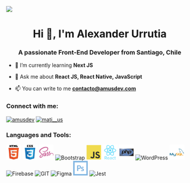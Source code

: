 <img src="https://amusdev.com/imagesrepository/banner-git.jpg" />
<h1 align="center">Hi 👋, I'm Alexander Urrutia</h1>
<h3 align="center">A passionate Front-End Developer from Santiago, Chile</h3>

- 🌱 I’m currently learning **Next JS**

- 💬 Ask me about **React JS, React Native, JavaScript**

- 📫 You can write to me **contacto@amusdev.com**

<h3 align="left">Connect with me:</h3>
<p align="left">
<a href="https://linkedin.com/in/amusdev" target="blank"><img align="center" src="https://raw.githubusercontent.com/rahuldkjain/github-profile-readme-generator/master/src/images/icons/Social/linked-in-alt.svg" alt="amusdev" height="30" width="40" /></a>
<a href="https://instagram.com/mati__us" target="blank"><img align="center" src="https://raw.githubusercontent.com/rahuldkjain/github-profile-readme-generator/master/src/images/icons/Social/instagram.svg" alt="mati__us" height="30" width="40" /></a>
</p>

<h3 align="left">Languages and Tools:</h3>
<p align="left">
     <img src="https://raw.githubusercontent.com/devicons/devicon/master/icons/html5/html5-original-wordmark.svg" alt="
          HTML5" width="40" height="40"/>
     <img src="https://raw.githubusercontent.com/devicons/devicon/master/icons/css3/css3-original-wordmark.svg" alt="
          CSS3" width="40" height="40"/>
     <img src="https://raw.githubusercontent.com/devicons/devicon/master/icons/sass/sass-original.svg" alt="
          Sass" width="40" height="40"/>
     <img src="https://cdn.worldvectorlogo.com/logos/bootstrap-5-1.svg" alt="
     Bootstrap" width="40" height="40"/>
     <img src="https://raw.githubusercontent.com/devicons/devicon/master/icons/javascript/javascript-original.svg" alt="
     JavaScript" width="40" height="40"/>
     <img src="https://raw.githubusercontent.com/devicons/devicon/master/icons/react/react-original-wordmark.svg" alt="
     React JS" width="40" height="40"/>
     <img src="https://raw.githubusercontent.com/devicons/devicon/master/icons/php/php-original.svg" alt="
     PHP" width="40" height="40"/>
     <img src="https://upload.wikimedia.org/wikipedia/commons/thumb/0/09/Wordpress-Logo.svg/1200px-Wordpress-Logo.svg.png" alt="
     WordPress" width="40" height="40"/>
     <img src="https://raw.githubusercontent.com/devicons/devicon/master/icons/mysql/mysql-original-wordmark.svg" alt="
     MySQL" width="40" height="40"/>
     <img src="https://camo.githubusercontent.com/dd4b2422ed3bfc9da88c43d18550375c66f9584327dff7ecc19315ce50b96f07/68747470733a2f2f7777772e766563746f726c6f676f2e7a6f6e652f6c6f676f732f66697265626173652f66697265626173652d69636f6e2e737667" alt="
     Firebase" width="40" height="40"/>
     <img src="https://camo.githubusercontent.com/fbfcb9e3dc648adc93bef37c718db16c52f617ad055a26de6dc3c21865c3321d/68747470733a2f2f7777772e766563746f726c6f676f2e7a6f6e652f6c6f676f732f6769742d73636d2f6769742d73636d2d69636f6e2e737667" alt="
     GIT" width="40" height="40"/>
     <img src="https://camo.githubusercontent.com/ed93c2b000a76ceaad1503e7eb9356591b885227e82a36a005b9d3498b303ba5/68747470733a2f2f7777772e766563746f726c6f676f2e7a6f6e652f6c6f676f732f6669676d612f6669676d612d69636f6e2e737667" alt="
     Figma" width="40" height="40"/>
     <img src="https://raw.githubusercontent.com/devicons/devicon/master/icons/photoshop/photoshop-line.svg" alt="
     Photoshop" width="40" height="40"/>
     <img src="https://camo.githubusercontent.com/ce0a32825268b09cd5e0fc7c2a09c587a708491427cb794cade8f1866f7284c6/68747470733a2f2f7777772e766563746f726c6f676f2e7a6f6e652f6c6f676f732f6a6573746a73696f2f6a6573746a73696f2d69636f6e2e737667" alt="
     Jest" width="40" height="40"/>
</p>
